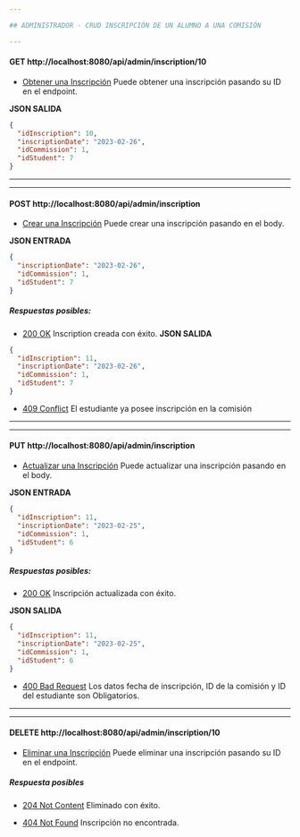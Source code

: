 ```yaml
---

## ADMINISTRADOR - CRUD INSCRIPCIÓN DE UN ALUMNO A UNA COMISIÓN

---
```


#### GET http://localhost:8080/api/admin/inscription/10
* [Obtener una Inscripción]() Puede obtener una inscripción pasando su ID en el endpoint.

**JSON SALIDA**
```json
{
  "idInscription": 10,
  "inscriptionDate": "2023-02-26",
  "idCommission": 1,
  "idStudent": 7
}
```

---

---

#### POST http://localhost:8080/api/admin/inscription
* [Crear una Inscripción]() Puede crear una inscripción pasando en el body.

**JSON ENTRADA**
```json
{
  "inscriptionDate": "2023-02-26",
  "idCommission": 1,
  "idStudent": 7
}
```
##### Respuestas posibles:

* [200 OK]() Inscription creada con éxito.
**JSON SALIDA**
```json
{
  "idInscription": 11,
  "inscriptionDate": "2023-02-26",
  "idCommission": 1,
  "idStudent": 7
}
```
* [409 Conflict]() El estudiante ya posee inscripción en la comisión

----

----

#### PUT http://localhost:8080/api/admin/inscription
* [Actualizar una Inscripción]() Puede actualizar una inscripción pasando en el body.

**JSON ENTRADA**
```json
{
  "idInscription": 11,
  "inscriptionDate": "2023-02-25",
  "idCommission": 1,
  "idStudent": 6
}
```
##### Respuestas posibles:

* [200 OK]() Inscripción actualizada con éxito.

**JSON SALIDA**
```json
{
  "idInscription": 11,
  "inscriptionDate": "2023-02-25",
  "idCommission": 1,
  "idStudent": 6
}
```
* [400 Bad Request]() Los datos fecha de inscripción, ID de la comisión y ID del estudiante son Obligatorios.

---

---

#### DELETE http://localhost:8080/api/admin/inscription/10
* [Eliminar una Inscripción]() Puede eliminar una inscripción pasando su ID en el endpoint.

##### Respuesta posibles 
* [204 Not Content]() Eliminado con éxito.

* [404 Not Found]() Inscripción no encontrada.

